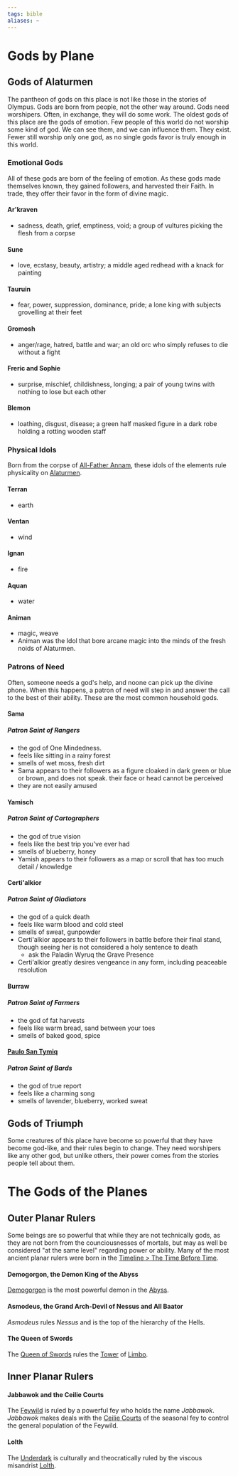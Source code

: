 ```yaml
---
tags: bible
aliases: ~
---
```


# Gods by Plane

## Gods of Alaturmen

The pantheon of gods on this place is not like those in the stories of Olympus. Gods are born from people, not the other way around. Gods need worshipers. Often, in exchange, they will do some work. The oldest gods of this place are the gods of emotion. Few people of this world do not worship some kind of god. We can see them, and we can influence them. They exist. Fewer still worship only one god, as no single gods favor is truly enough in this world.

### Emotional Gods

All of these gods are born of the feeling of emotion. As these gods made themselves known, they gained followers, and harvested their Faith. In trade, they offer their favor in the form of divine magic.

#### Ar'kraven

* sadness, death, grief, emptiness, void; a group of vultures picking the flesh from a corpse

#### Sune

* love, ecstasy, beauty, artistry; a middle aged redhead with a knack for painting

#### Tauruin

* fear, power, suppression, dominance, pride; a lone king with subjects grovelling at their feet

#### Gromosh

* anger/rage, hatred, battle and war; an old orc who simply refuses to die without a fight

#### Freric and Sophie

* surprise, mischief, childishness, longing; a pair of young twins with nothing to lose but each other

#### Blemon

* loathing, disgust, disease; a green half masked figure in a dark robe holding a rotting wooden staff

### Physical Idols

Born from the corpse of [All-Father Annam](..\All-Father%20Annam.md), these idols of the elements rule physicality on [Alaturmen](..\..\..\..\..\Notes%20on%20the%20Multiverse\Inner\Alaturmen\Alaturmen.md).

#### Terran

* earth

#### Ventan

* wind

#### Ignan

* fire

#### Aquan

* water

#### Animan

* magic, weave
* Animan was the Idol that bore arcane magic into the minds of the fresh noids of Alaturmen.

### Patrons of Need

Often, someone needs a god's help, and noone can pick up the divine phone. When this happens, a patron of need will step in and answer the call to the best of their ability. These are the most common household gods.

#### Sama

##### Patron Saint of Rangers

* the god of One Mindedness.
* feels like sitting in a rainy forest
* smells of wet moss, fresh dirt
* Sama appears to their followers as a figure cloaked in dark green or blue or brown, and does not speak. their face or head cannot be perceived
* they are not easily amused

#### Yamisch

##### Patron Saint of Cartographers

* the god of true vision
* feels like the best trip you've ever had
* smells of blueberry, honey
* Yamish appears to their followers as a map or scroll that has too much detail / knowledge

#### Certi'alkior

##### Patron Saint of Gladiators

* the god of a quick death
* feels like warm blood and cold steel
* smells of sweat, gunpowder
* Certi'alkior appears to their followers in battle before their final stand, though seeing her is not considered a holy sentence to death
  * ask the Paladin Wyruq the Grave Presence
* Certi'alkior greatly desires vengeance in any form, including peaceable resolution

#### Burraw

##### Patron Saint of Farmers

* the god of fat harvests
* feels like warm bread, sand between your toes
* smells of baked good, spice

#### [Paulo San Tymiq](..\..\High%20Power\Lorekeeper%20NPCs\Paulo%20San%20Tymiq.md)

##### Patron Saint of Bards

* the god of true report
* feels like a charming song
* smells of lavender, blueberry, worked sweat

## Gods of Triumph

Some creatures of this place have become so powerful that they have become god-like, and their rules begin to change. They need worshipers like any other god, but unlike others, their power comes from the stories people tell about them. 

# The Gods of the Planes

## Outer Planar Rulers

Some beings are so powerful that while they are not technically gods, as they are not born from the counciousnesses of mortals, but may as well be considered "at the same level" regarding power or ability. Many of the most ancient planar rulers were born in the [Timeline > The Time Before Time](..\..\..\..\..\Notes%20on%20the%20Multiverse\Big%20Lore\Timeline.md#the-time-before-time).

#### Demogorgon, the Demon King of the Abyss

[Demogorgon](..\Demon%20Lord%20NPCs\Demogorgon.md) is the most powerful demon in the [Abyss](..\..\..\..\..\Notes%20on%20the%20Multiverse\Outer\Abyss\Abyss.md).

#### Asmodeus, the Grand Arch-Devil of Nessus and All Baator

*Asmodeus* rules *Nessus* and is the top of the hierarchy of the Hells.

#### The Queen of Swords

The [Queen of Swords](..\..\..\..\..\Notes%20on%20the%20Multiverse\Outer\Limbo\Queen%20of%20Swords.md) rules the [Tower](..\..\..\..\..\Notes%20on%20the%20Multiverse\Outer\Limbo\Places\The%20Tower%20of%20Limbo.md) of [Limbo](..\..\..\..\..\Notes%20on%20the%20Multiverse\Outer\Limbo\Limbo.md).

## Inner Planar Rulers

#### Jabbawok and the Ceilie Courts

The [Feywild](..\..\..\..\..\Notes%20on%20the%20Multiverse\Inner\Feywild\Feywild.md) is ruled by a powerful fey who holds the name *Jabbawok*. *Jabbawok* makes deals with the [Ceilie Courts](..\..\..\..\..\Notes%20on%20the%20Multiverse\Inner\Feywild\Ceilie%20Courts.md) of the seasonal fey to control the general population of the Feywild.

#### Lolth

The [Underdark](..\..\..\..\..\Notes%20on%20the%20Multiverse\Inner\Underdark\Underdark.md) is culturally and theocratically ruled by the viscous misandrist [Lolth](..\..\..\..\..\Notes%20on%20the%20Multiverse\Inner\Underdark\General\Lolth.md).
